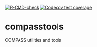   <!-- badges: start -->
  [![R-CMD-check](https://github.com/COMPASS-DOE/compasstools/workflows/R-CMD-check/badge.svg)](https://github.com/COMPASS-DOE/compasstools/actions)
  [![Codecov test coverage](https://codecov.io/gh/COMPASS-DOE/compasstools/branch/main/graph/badge.svg)](https://app.codecov.io/gh/COMPASS-DOE/compasstools?branch=main)
<!-- badges: end -->

# compasstools

COMPASS utilities and tools
